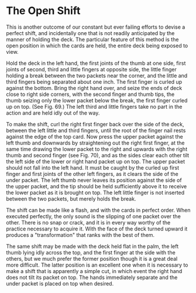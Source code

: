 # The Open Shift

This is another outcome of our constant but ever failing efforts to devise a perfect shift, and incidentally one that is not readily anticipated by the manner of holding the deck. The particular feature of this method is the open position in which the cards are held, the entire deck being exposed to view.

Hold the deck in the left hand, the first joints of the thumb at one side, first joints of second, third and little fingers at opposite side, the little finger holding a break between the two packets near the corner, and the little and third fingers being separated about one inch. The first finger is curled up against the bottom. Bring the right hand over, and seize the ends of deck close to right side corners, with the second finger and thumb tips, the thumb seizing only the lower packet below the break, the first finger curled up on top. \(See Fig. 69.\) The left third and little fingers take no part in the action and are held idly out of the way.

To make the shift, curl the right first finger back over the side of the deck, between the left little and third fingers, until the root of the finger nail rests against the edge of the top card. Now press the upper packet against the left thumb and downwards by straightening out the right first finger, at the same time drawing the lower packet to the right and upwards with the right thumb and second finger \(see Fig. 70\), and as the sides clear each other tilt the left side of the lower or right hand packet up on top. The upper packet should not fall into the left hand. It must be caught by the curled up first finger and first joints of the other left fingers, as it clears the side of the under packet. The left thumb never leaves its position against the side of the upper packet, and the tip should be held sufficiently above it to receive the lower packet as it is brought on top. The left little finger is not inserted between the two packets, but merely holds the break.

The shift can be made like a flash, and with the cards in perfect order. When executed perfectly, the only sound is the slipping of one packet over the other. There is no snap or crack, and it is in every way worthy of the practice necessary to acquire it. With the face of the deck turned upward it produces a "transformation" that ranks with the best of them.

The same shift may be made with the deck held flat in the palm, the left thumb lying idly across the top, and the first finger at the side with the others, but we much prefer the former position though it is a great deal more difficult. The latter position is an excellent one when it is necessary to make a shift that is apparently a simple cut, in which event the right hand does not tilt its packet on top. The hands immediately separate and the under packet is placed on top when desired.

